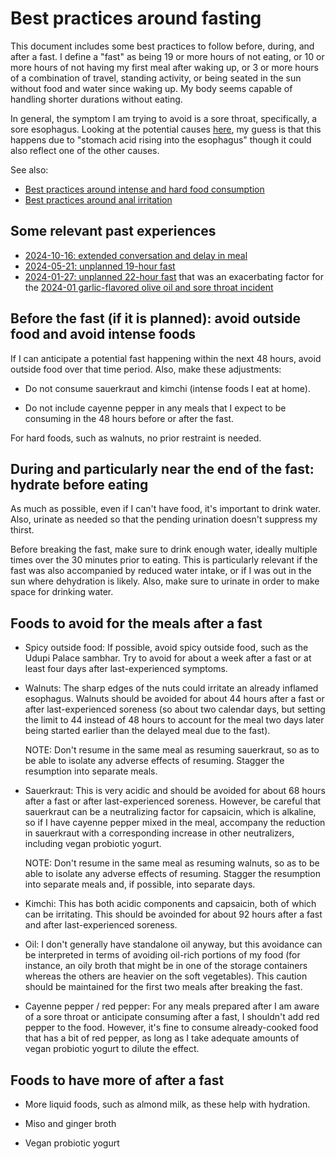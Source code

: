 # Best practices around fasting

This document includes some best practices to follow before, during,
and after a fast. I define a "fast" as being 19 or more hours of not
eating, or 10 or more hours of not having my first meal after waking
up, or 3 or more hours of a combination of travel, standing activity,
or being seated in the sun without food and water since waking up. My
body seems capable of handling shorter durations without eating.

In general, the symptom I am trying to avoid is a sore throat,
specifically, a sore esophagus. Looking at the potential causes
[here](https://www.mynurz.co.id/en/article/blog-post-title-one-99frw-9wslr-7hwbc-zmxkc-7beza-9hz5d-2a6fc-zfg67-d5br7-m9hn6-my99z-7styn-jsbsk#:~:text=Sore%20throat.&text=In%20addition%2C%20during%20fasting%2C%20the,errors%20when%20breaking%20the%20fast.),
my guess is that this happens due to "stomach acid rising into the
esophagus" though it could also reflect one of the other causes.

See also:

* [Best practices around intense and hard food consumption](best-practices-around-intense-and-hard-food-consumption.md)
* [Best practices around anal irritation](best-practices-around-anal-irritation.md)

## Some relevant past experiences

* [2024-10-16: extended conversation and delay in meal](../events/2024/2024-10-16-extended-conversation-and-delay-in-meal.md)
* [2024-05-21: unplanned 19-hour fast](../events/2024/2024-05-21-unplanned-19-hour-fast.md)
* [2024-01-27: unplanned 22-hour fast](../events/2024/2024-01-27-unplanned-22-hour-fast.md) that was an exacerbating factor for the [2024-01 garlic-flavored olive oil and sore throat incident](../events/2024/2024-01-garlic-flavored-olive-oil-and-sore-throat.md)

## Before the fast (if it is planned): avoid outside food and avoid intense foods

If I can anticipate a potential fast happening within the next 48
hours, avoid outside food over that time period. Also, make these adjustments:

* Do not consume sauerkraut and kimchi (intense foods I eat at home).

* Do not include cayenne pepper in any meals that I expect to be
  consuming in the 48 hours before or after the fast.

For hard foods, such as walnuts, no prior restraint is needed.

## During and particularly near the end of the fast: hydrate before eating

As much as possible, even if I can't have food, it's important to
drink water. Also, urinate as needed so that the pending urination
doesn't suppress my thirst.

Before breaking the fast, make sure to drink enough water, ideally
multiple times over the 30 minutes prior to eating. This is
particularly relevant if the fast was also accompanied by reduced
water intake, or if I was out in the sun where dehydration is
likely. Also, make sure to urinate in order to make space for drinking
water.

## Foods to avoid for the meals after a fast

* Spicy outside food: If possible, avoid spicy outside food, such as
  the Udupi Palace sambhar. Try to avoid for about a week after a fast
  or at least four days after last-experienced symptoms.

* Walnuts: The sharp edges of the nuts could irritate an already
  inflamed esophagus. Walnuts should be avoided for about 44 hours
  after a fast or after last-experienced soreness (so about two
  calendar days, but setting the limit to 44 instead of 48 hours to
  account for the meal two days later being started earlier than the
  delayed meal due to the fast).

  NOTE: Don't resume in the same meal as resuming sauerkraut, so as to be
  able to isolate any adverse effects of resuming. Stagger the
  resumption into separate meals.

* Sauerkraut: This is very acidic and should be avoided for about 68
  hours after a fast or after last-experienced soreness. However, be
  careful that sauerkraut can be a neutralizing factor for capsaicin,
  which is alkaline, so if I have cayenne pepper mixed in the meal,
  accompany the reduction in sauerkraut with a corresponding increase
  in other neutralizers, including vegan probiotic yogurt.

  NOTE: Don't resume in the same meal as resuming walnuts, so as to be
  able to isolate any adverse effects of resuming. Stagger the
  resumption into separate meals and, if possible, into separate days.

* Kimchi: This has both acidic components and capsaicin, both of which
  can be irritating. This should be avoinded for about 92 hours after
  a fast and after last-experienced soreness.

* Oil: I don't generally have standalone oil anyway, but this
  avoidance can be interpreted in terms of avoiding oil-rich portions
  of my food (for instance, an oily broth that might be in one of the
  storage containers whereas the others are heavier on the soft
  vegetables). This caution should be maintained for the first two
  meals after breaking the fast.

* Cayenne pepper / red pepper: For any meals prepared after I am aware
  of a sore throat or anticipate consuming after a fast, I shouldn't
  add red pepper to the food. However, it's fine to consume
  already-cooked food that has a bit of red pepper, as long as I take
  adequate amounts of vegan probiotic yogurt to dilute the effect.

## Foods to have more of after a fast

* More liquid foods, such as almond milk, as these help with
  hydration.

* Miso and ginger broth

* Vegan probiotic yogurt

